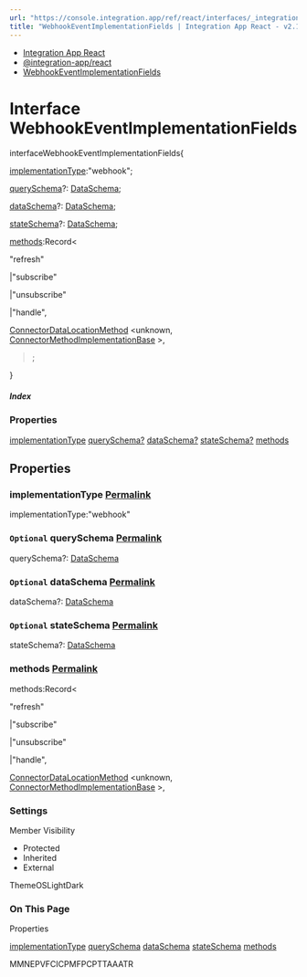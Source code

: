 ```yaml
---
url: "https://console.integration.app/ref/react/interfaces/_integration-app_react.WebhookEventImplementationFields.html"
title: "WebhookEventImplementationFields | Integration App React - v2.14.3"
---
```


- [Integration App React](https://console.integration.app/ref/react/index.html)
- [@integration-app/react](https://console.integration.app/ref/react/modules/_integration-app_react.html)
- [WebhookEventImplementationFields](https://console.integration.app/ref/react/interfaces/_integration-app_react.WebhookEventImplementationFields.html)

# Interface WebhookEventImplementationFields

interfaceWebhookEventImplementationFields{

[implementationType](https://console.integration.app/ref/react/interfaces/_integration-app_react.WebhookEventImplementationFields.html#implementationtype):"webhook";

[querySchema](https://console.integration.app/ref/react/interfaces/_integration-app_react.WebhookEventImplementationFields.html#queryschema)?: [DataSchema](https://console.integration.app/ref/react/interfaces/DataSchema.html);

[dataSchema](https://console.integration.app/ref/react/interfaces/_integration-app_react.WebhookEventImplementationFields.html#dataschema)?: [DataSchema](https://console.integration.app/ref/react/interfaces/DataSchema.html);

[stateSchema](https://console.integration.app/ref/react/interfaces/_integration-app_react.WebhookEventImplementationFields.html#stateschema)?: [DataSchema](https://console.integration.app/ref/react/interfaces/DataSchema.html);

[methods](https://console.integration.app/ref/react/interfaces/_integration-app_react.WebhookEventImplementationFields.html#methods):Record<

"refresh"

\|"subscribe"

\|"unsubscribe"

\|"handle",

[ConnectorDataLocationMethod](https://console.integration.app/ref/react/types/ConnectorDataLocationMethod.html) <unknown, [ConnectorMethodImplementationBase](https://console.integration.app/ref/react/interfaces/ConnectorMethodImplementationBase.html) >,

>;

}

##### Index

### Properties

[implementationType](https://console.integration.app/ref/react/interfaces/_integration-app_react.WebhookEventImplementationFields.html#implementationtype) [querySchema?](https://console.integration.app/ref/react/interfaces/_integration-app_react.WebhookEventImplementationFields.html#queryschema) [dataSchema?](https://console.integration.app/ref/react/interfaces/_integration-app_react.WebhookEventImplementationFields.html#dataschema) [stateSchema?](https://console.integration.app/ref/react/interfaces/_integration-app_react.WebhookEventImplementationFields.html#stateschema) [methods](https://console.integration.app/ref/react/interfaces/_integration-app_react.WebhookEventImplementationFields.html#methods)

## Properties

### implementationType [Permalink](https://console.integration.app/ref/react/interfaces/_integration-app_react.WebhookEventImplementationFields.html\#implementationtype)

implementationType:"webhook"

### `Optional` querySchema [Permalink](https://console.integration.app/ref/react/interfaces/_integration-app_react.WebhookEventImplementationFields.html\#queryschema)

querySchema?: [DataSchema](https://console.integration.app/ref/react/interfaces/DataSchema.html)

### `Optional` dataSchema [Permalink](https://console.integration.app/ref/react/interfaces/_integration-app_react.WebhookEventImplementationFields.html\#dataschema)

dataSchema?: [DataSchema](https://console.integration.app/ref/react/interfaces/DataSchema.html)

### `Optional` stateSchema [Permalink](https://console.integration.app/ref/react/interfaces/_integration-app_react.WebhookEventImplementationFields.html\#stateschema)

stateSchema?: [DataSchema](https://console.integration.app/ref/react/interfaces/DataSchema.html)

### methods [Permalink](https://console.integration.app/ref/react/interfaces/_integration-app_react.WebhookEventImplementationFields.html\#methods)

methods:Record<

"refresh"

\|"subscribe"

\|"unsubscribe"

\|"handle",

[ConnectorDataLocationMethod](https://console.integration.app/ref/react/types/ConnectorDataLocationMethod.html) <unknown, [ConnectorMethodImplementationBase](https://console.integration.app/ref/react/interfaces/ConnectorMethodImplementationBase.html) >,

>

### Settings

Member Visibility

- Protected
- Inherited
- External

ThemeOSLightDark

### On This Page

Properties

[implementationType](https://console.integration.app/ref/react/interfaces/_integration-app_react.WebhookEventImplementationFields.html#implementationtype) [querySchema](https://console.integration.app/ref/react/interfaces/_integration-app_react.WebhookEventImplementationFields.html#queryschema) [dataSchema](https://console.integration.app/ref/react/interfaces/_integration-app_react.WebhookEventImplementationFields.html#dataschema) [stateSchema](https://console.integration.app/ref/react/interfaces/_integration-app_react.WebhookEventImplementationFields.html#stateschema) [methods](https://console.integration.app/ref/react/interfaces/_integration-app_react.WebhookEventImplementationFields.html#methods)

MMNEPVFCICPMFPCPTTAAATR